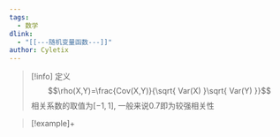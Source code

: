 ```yaml
---
tags:
  - 数学
dlink:
  - "[[---随机变量函数---]]"
author: Cyletix
---
```

>[!info] 定义
$$\rho(X,Y)=\frac{Cov(X,Y)}{\sqrt{ Var(X) }\sqrt{ Var(Y) }}$$
 相关系数的取值为$[-1,1]$, 一般来说0.7即为较强相关性

>[!example]+

